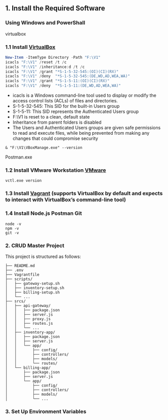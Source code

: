 ## 1. Install the Required Software
### Using Windows and PowerShall
virtualbox
### 1.1 Install [VirtualBox](https://www.virtualbox.org/wiki/Downloads)
```powershell
New-Item -ItemType Directory -Path "F:\V1"
icacls "F:\V1" /reset /t /c
icacls "F:\V1" /inheritance:d /t /c
icacls "F:\V1" /grant "*S-1-5-32-545:(OI)(CI)(RX)"
icacls "F:\V1" /deny  "*S-1-5-32-545:(DE,WD,AD,WEA,WA)"
icacls "F:\V1" /grant "*S-1-5-11:(OI)(CI)(RX)"
icacls "F:\V1" /deny  "*S-1-5-11:(DE,WD,AD,WEA,WA)"
```
- icacls is a Windows command-line tool used to display or modify the access control lists (ACLs) of files and directories.
- S-1-5-32-545: This SID for the built-in Users group
- S-1-5-11: This SID represents the Authenticated Users group
- F:\V1 is reset to a clean, default state
- Inheritance from parent folders is disabled
- The Users and Authenticated Users groups are given safe permissions to read and execute files, while being prevented from making any changes that could compromise security

```powershall
& "F:\V1\VBoxManage.exe" --version
```
Postman.exe
### 1.2 Install VMware Workstation [VMware](https://www.vmware.com/products/desktop-hypervisor/workstation-and-fusion)
```powershall
vctl.exe version
```

### 1.3 Install [Vagrant](https://developer.hashicorp.com/vagrant/downloads) (supports VirtualBox by default and expects to interact with VirtualBox’s command-line tool)

### 1.4 Install Node.js Postman Git
```powershall
node -v
npm -v
git -v
```

### 2. CRUD Master Project

This project is structured as follows:
```
├── README.md
├── .env
├── Vagrantfile
├── scripts/
│   ├── gateway-setup.sh
│   ├── inventory-setup.sh
│   ├── billing-setup.sh
│   └── ...
├── srcs/
│   ├── api-gateway/
│   │   ├── package.json
│   │   ├── server.js
│   │   ├── proxy.js
│   │   ├── routes.js
│   │   └── ...
│   ├── inventory-app/
│   │   ├── package.json
│   │   ├── server.js
│   │   └── app/
│   │       ├── config/
│   │       ├── controllers/
│   │       ├── models/
│   │       └── routes/
│   └── billing-app/
│       ├── package.json
│       ├── server.js
│       └── app/
│           ├── config/
│           ├── controllers/
│           ├── models/
│           └── ...
```

### 3. Set Up Environment Variables
